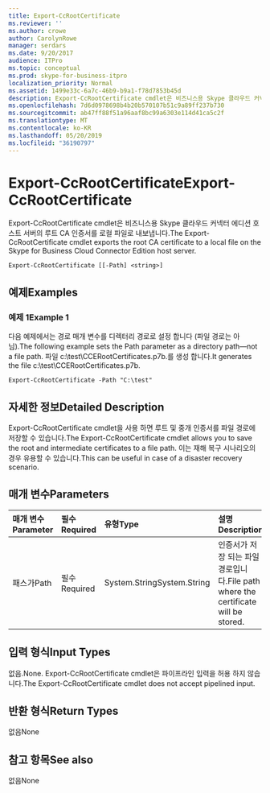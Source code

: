 ```yaml
---
title: Export-CcRootCertificate
ms.reviewer: ''
ms.author: crowe
author: CarolynRowe
manager: serdars
ms.date: 9/20/2017
audience: ITPro
ms.topic: conceptual
ms.prod: skype-for-business-itpro
localization_priority: Normal
ms.assetid: 1499e33c-6a7c-46b9-b9a1-f78d7853b45d
description: Export-CcRootCertificate cmdlet은 비즈니스용 Skype 클라우드 커넥터 에디션 호스트 서버의 루트 CA 인증서를 로컬 파일로 내보냅니다.
ms.openlocfilehash: 7d6d0978698b4b20b570107b51c9a89ff237b730
ms.sourcegitcommit: ab47ff88f51a96aaf8bc99a6303e114d41ca5c2f
ms.translationtype: MT
ms.contentlocale: ko-KR
ms.lasthandoff: 05/20/2019
ms.locfileid: "36190797"
---
```

# <a name="export-ccrootcertificate"></a><span data-ttu-id="6e9d7-103">Export-CcRootCertificate</span><span class="sxs-lookup"><span data-stu-id="6e9d7-103">Export-CcRootCertificate</span></span>
 
<span data-ttu-id="6e9d7-104">Export-CcRootCertificate cmdlet은 비즈니스용 Skype 클라우드 커넥터 에디션 호스트 서버의 루트 CA 인증서를 로컬 파일로 내보냅니다.</span><span class="sxs-lookup"><span data-stu-id="6e9d7-104">The Export-CcRootCertificate cmdlet exports the root CA certificate to a local file on the Skype for Business Cloud Connector Edition host server.</span></span> 
  
```
Export-CcRootCertificate [[-Path] <string>]
```

## <a name="examples"></a><span data-ttu-id="6e9d7-105">예제</span><span class="sxs-lookup"><span data-stu-id="6e9d7-105">Examples</span></span>
<span data-ttu-id="6e9d7-106"><a name="Examples"> </a></span><span class="sxs-lookup"><span data-stu-id="6e9d7-106"></span></span>

### <a name="example-1"></a><span data-ttu-id="6e9d7-107">예제 1</span><span class="sxs-lookup"><span data-stu-id="6e9d7-107">Example 1</span></span>

<span data-ttu-id="6e9d7-108">다음 예제에서는 경로 매개 변수를 디렉터리 경로로 설정 합니다 (파일 경로는 아님).</span><span class="sxs-lookup"><span data-stu-id="6e9d7-108">The following example sets the Path parameter as a directory path—not a file path.</span></span> <span data-ttu-id="6e9d7-109">파일 c:\test\CCERootCertificates.p7b.를 생성 합니다.</span><span class="sxs-lookup"><span data-stu-id="6e9d7-109">It generates the file c:\test\CCERootCertificates.p7b.</span></span>
  
```
Export-CcRootCertificate -Path "C:\test" 
```

## <a name="detailed-description"></a><span data-ttu-id="6e9d7-110">자세한 정보</span><span class="sxs-lookup"><span data-stu-id="6e9d7-110">Detailed Description</span></span>
<span data-ttu-id="6e9d7-111"><a name="DetailedDescription"> </a></span><span class="sxs-lookup"><span data-stu-id="6e9d7-111"></span></span>

<span data-ttu-id="6e9d7-112">Export-CcRootCertificate cmdlet을 사용 하면 루트 및 중개 인증서를 파일 경로에 저장할 수 있습니다.</span><span class="sxs-lookup"><span data-stu-id="6e9d7-112">The Export-CcRootCertificate cmdlet allows you to save the root and intermediate certificates to a file path.</span></span> <span data-ttu-id="6e9d7-113">이는 재해 복구 시나리오의 경우 유용할 수 있습니다.</span><span class="sxs-lookup"><span data-stu-id="6e9d7-113">This can be useful in case of a disaster recovery scenario.</span></span> 
  
## <a name="parameters"></a><span data-ttu-id="6e9d7-114">매개 변수</span><span class="sxs-lookup"><span data-stu-id="6e9d7-114">Parameters</span></span>
<span data-ttu-id="6e9d7-115"><a name="DetailedDescription"> </a></span><span class="sxs-lookup"><span data-stu-id="6e9d7-115"></span></span>

|<span data-ttu-id="6e9d7-116">**매개 변수**</span><span class="sxs-lookup"><span data-stu-id="6e9d7-116">**Parameter**</span></span>|<span data-ttu-id="6e9d7-117">**필수**</span><span class="sxs-lookup"><span data-stu-id="6e9d7-117">**Required**</span></span>|<span data-ttu-id="6e9d7-118">**유형**</span><span class="sxs-lookup"><span data-stu-id="6e9d7-118">**Type**</span></span>|<span data-ttu-id="6e9d7-119">**설명**</span><span class="sxs-lookup"><span data-stu-id="6e9d7-119">**Description**</span></span>|
|:-----|:-----|:-----|:-----|
|<span data-ttu-id="6e9d7-120">패스가</span><span class="sxs-lookup"><span data-stu-id="6e9d7-120">Path</span></span>  <br/> |<span data-ttu-id="6e9d7-121">필수</span><span class="sxs-lookup"><span data-stu-id="6e9d7-121">Required</span></span>  <br/> |<span data-ttu-id="6e9d7-122">System.String</span><span class="sxs-lookup"><span data-stu-id="6e9d7-122">System.String</span></span>  <br/> |<span data-ttu-id="6e9d7-123">인증서가 저장 되는 파일 경로입니다.</span><span class="sxs-lookup"><span data-stu-id="6e9d7-123">File path where the certificate will be stored.</span></span>  <br/> |
   
## <a name="input-types"></a><span data-ttu-id="6e9d7-124">입력 형식</span><span class="sxs-lookup"><span data-stu-id="6e9d7-124">Input Types</span></span>
<span data-ttu-id="6e9d7-125"><a name="InputTypes"> </a></span><span class="sxs-lookup"><span data-stu-id="6e9d7-125"></span></span>

<span data-ttu-id="6e9d7-126">없음.</span><span class="sxs-lookup"><span data-stu-id="6e9d7-126">None.</span></span> <span data-ttu-id="6e9d7-127">Export-CcRootCertificate cmdlet은 파이프라인 입력을 허용 하지 않습니다.</span><span class="sxs-lookup"><span data-stu-id="6e9d7-127">The Export-CcRootCertificate cmdlet does not accept pipelined input.</span></span> 
  
## <a name="return-types"></a><span data-ttu-id="6e9d7-128">반환 형식</span><span class="sxs-lookup"><span data-stu-id="6e9d7-128">Return Types</span></span>
<span data-ttu-id="6e9d7-129"><a name="ReturnTypes"> </a></span><span class="sxs-lookup"><span data-stu-id="6e9d7-129"></span></span>

<span data-ttu-id="6e9d7-130">없음</span><span class="sxs-lookup"><span data-stu-id="6e9d7-130">None</span></span>
  
## <a name="see-also"></a><span data-ttu-id="6e9d7-131">참고 항목</span><span class="sxs-lookup"><span data-stu-id="6e9d7-131">See also</span></span>
<span data-ttu-id="6e9d7-132"><a name="ReturnTypes"> </a></span><span class="sxs-lookup"><span data-stu-id="6e9d7-132"></span></span>

<span data-ttu-id="6e9d7-133">없음</span><span class="sxs-lookup"><span data-stu-id="6e9d7-133">None</span></span>
  

